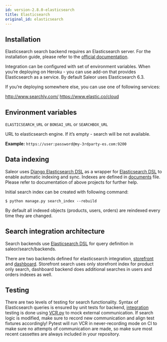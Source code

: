 ```yaml
---
id: version-2.8.0-elasticsearch
title: Elasticsearch
original_id: elasticsearch
---
```


## Installation

Elasticsearch search backend requires an Elasticsearch server. For the installation guide, please refer to the [official documentation](https://www.elastic.co/guide/en/elasticsearch/reference/current/index.html).

Integration can be configured with set of environment variables. When you’re deploying on Heroku - you can use add-on that provides Elasticsearch as a service. By default Saleor uses Elasticsearch 6.3.

If you’re deploying somewhere else, you can use one of following services:

http://www.searchly.com/
https://www.elastic.co/cloud


## Environment variables

`ELASTICSEARCH_URL` or `BONSAI_URL` or `SEARCHBOX_URL`

URL to elasticsearch engine. If it’s empty - search will be not available.

**Example:** `https://user:password@my-3rdparty-es.com:9200`


## Data indexing

Saleor uses [Django Elasticsearch DSL](https://github.com/sabricot/django-elasticsearch-dsl) as a wrapper for [Elasticsearch DSL](https://github.com/elastic/elasticsearch-dsl-py) to enable automatic indexing and sync. Indexes are defined in [documents](https://github.com/saleor/saleor/search/documents.py) file. Please refer to documentation of above projects for further help.

Initial search index can be created with following command:

```console
$ python manage.py search_index --rebuild
```

By default all indexed objects (products, users, orders) are reindexed every time they are changed.


## Search integration architecture

Search backends use [Elasticsearch DSL](https://github.com/elastic/elasticsearch-dsl-py) for query definition in saleor/search/backends.

There are two backends defined for elasticsearch integration, [storefront](https://github.com/mirumee/saleor/blob/master/saleor/search/backends/elasticsearch_storefront.py) and [dashboard](https://github.com/mirumee/saleor/blob/master/saleor/search/backends/elasticsearch_dashboard.py). Storefront search uses only storefront index for product only search, dashboard backend does additional searches in users and orders indexes as well.


## Testing

There are two levels of testing for search functionality. Syntax of Elasticsearch queries is ensured by unit tests for backend, [integration](https://github.com/saleor/saleor/tests/test_search.py) testing is done using [VCR.py](https://github.com/kevin1024/vcrpy) to mock external communication. If search logic is modified, make sure to record new communication and align test fixtures accordingly! Pytest will run VCR in never-recording mode on CI to make sure no attempts of communication are made, so make sure most recent cassettes are always included in your repository.